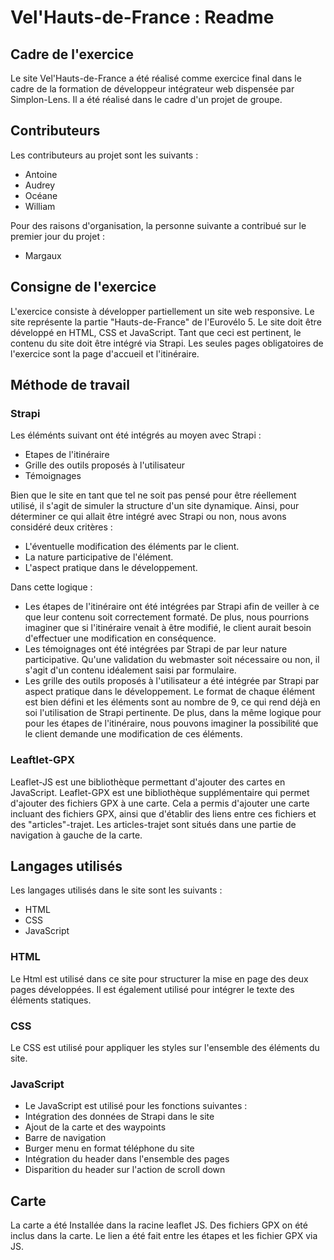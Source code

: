 # Vel'Hauts-de-France : Readme

## Cadre de l'exercice

Le site Vel'Hauts-de-France a été réalisé comme exercice final dans le cadre de la formation de développeur intégrateur web dispensée par Simplon-Lens.
Il a été réalisé dans le cadre d'un projet de groupe.

## Contributeurs

Les contributeurs au projet sont les suivants :
- Antoine
- Audrey
- Océane
- William

Pour des raisons d'organisation, la personne suivante a contribué sur le premier jour du projet :
- Margaux

## Consigne de l'exercice

L'exercice consiste à développer partiellement un site web responsive.
Le site représente la partie "Hauts-de-France" de l'Eurovélo 5.
Le site doit être développé en HTML, CSS et JavaScript.
Tant que ceci est pertinent, le contenu du site doit être intégré via Strapi.
Les seules pages obligatoires de l'exercice sont la page d'accueil et l'itinéraire.


## Méthode de travail

### Strapi

Les éléménts suivant ont été intégrés au moyen avec Strapi :
- Etapes de l'itinéraire
- Grille des outils proposés à l'utilisateur
- Témoignages

Bien que le site en tant que tel ne soit pas pensé pour être réellement utilisé, il s'agit de simuler la structure d'un site dynamique.
Ainsi, pour déterminer ce qui allait être intégré avec Strapi ou non, nous avons considéré deux critères :
- L'éventuelle modification des éléments par le client.
- La nature participative de l'élément.
- L'aspect pratique dans le développement.

Dans cette logique :
- Les étapes de l'itinéraire ont été intégrées par Strapi afin de veiller à ce que leur contenu soit correctement formaté.
De plus, nous pourrions imaginer que si l'itinéraire venait à être modifié, le client aurait besoin d'effectuer une modification en conséquence.
- Les témoignages ont été intégrées par Strapi de par leur nature participative. Qu'une validation du webmaster soit nécessaire ou non, il s'agit d'un contenu
idéalement saisi par formulaire.
- Les grille des outils proposés à l'utilisateur a été intégrée par Strapi par aspect pratique dans le développement.
Le format de chaque élément est bien défini et les éléments sont au nombre de 9, ce qui rend déjà en soi l'utilisation de Strapi pertinente.
De plus, dans la même logique pour pour les étapes de l'itinéraire, nous pouvons imaginer la possibilité que le client demande une modification de ces éléments.

### Leaftlet-GPX
Leaflet-JS est une bibliothèque permettant d'ajouter des cartes en JavaScript. 
Leaflet-GPX est une bibliothèque supplémentaire qui permet d'ajouter des fichiers GPX à une carte. 
Cela a permis d'ajouter une carte incluant des fichiers GPX, ainsi que d'établir des liens entre ces fichiers et des "articles"-trajet. 
Les articles-trajet sont situés dans une partie de navigation à gauche de la carte.


## Langages utilisés

Les langages utilisés dans le site sont les suivants :
- HTML
- CSS
- JavaScript

### HTML

Le Html est utilisé dans ce site pour structurer la mise en page des deux pages développées.
Il est également utilisé pour intégrer le texte des éléments statiques.

### CSS

Le CSS est utilisé pour appliquer les styles sur l'ensemble des éléments du site.

### JavaScript

- Le JavaScript est utilisé pour les fonctions suivantes :
- Intégration des données de Strapi dans le site
- Ajout de la carte et des waypoints
- Barre de navigation
- Burger menu en format téléphone du site
- Intégration du header dans l'ensemble des pages
- Disparition du header sur l'action de scroll down

## Carte

La carte a été Installée dans la racine leaflet JS.
Des fichiers GPX on été inclus dans la carte.
Le lien a été fait entre les étapes et les fichier GPX via JS.
